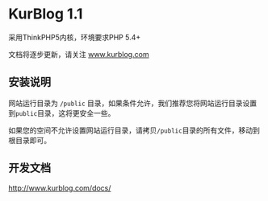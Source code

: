 KurBlog 1.1
===============

采用ThinkPHP5内核，环境要求PHP 5.4+

文档将逐步更新，请关注 www.kurblog.com

## 安装说明

网站运行目录为 ```/public``` 目录，如果条件允许，我们推荐您将网站运行目录设置到```public```目录，这将更安全一些。 

如果您的空间不允许设置网站运行目录，请拷贝```/public```目录的所有文件，移动到根目录即可。

## 开发文档
http://www.kurblog.com/docs/